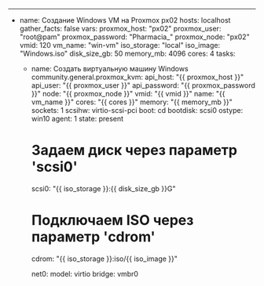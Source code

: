 ---
- name: Создание Windows VM на Proxmox px02
  hosts: localhost
  gather_facts: false
  vars:
    proxmox_host: "px02"
    proxmox_user: "root@pam"
    proxmox_password: "Pharmacia_"
    proxmox_node: "px02"
    vmid: 120
    vm_name: "win-vm"
    iso_storage: "local"
    iso_image: "Windows.iso"
    disk_size_gb: 50
    memory_mb: 4096
    cores: 4
  tasks:
    - name: Создать виртуальную машину Windows
      community.general.proxmox_kvm:
        api_host: "{{ proxmox_host }}"
        api_user: "{{ proxmox_user }}"
        api_password: "{{ proxmox_password }}"
        node: "{{ proxmox_node }}"
        vmid: "{{ vmid }}"
        name: "{{ vm_name }}"
        cores: "{{ cores }}"
        memory: "{{ memory_mb }}"
        sockets: 1
        scsihw: virtio-scsi-pci
        boot: cd
        bootdisk: scsi0
        ostype: win10
        agent: 1
        state: present

        # Задаем диск через параметр 'scsi0'
        scsi0: "{{ iso_storage }}:{{ disk_size_gb }}G"

        # Подключаем ISO через параметр 'cdrom'
        cdrom: "{{ iso_storage }}:iso/{{ iso_image }}"

        net0:
          model: virtio
          bridge: vmbr0
